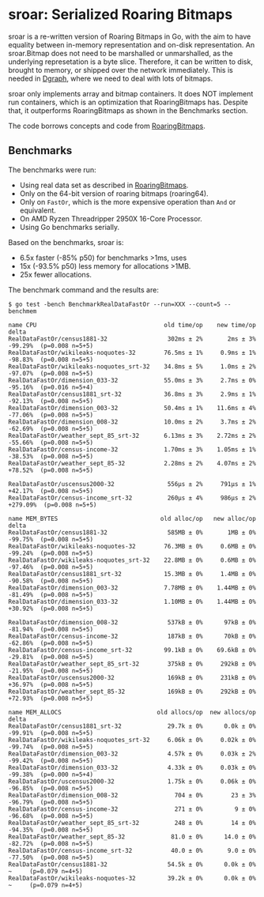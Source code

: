 # sroar: Serialized Roaring Bitmaps

sroar is a re-written version of Roaring Bitmaps in Go, with the aim to have
equality between in-memory representation and on-disk representation. An
sroar.Bitmap does not need to be marshalled or unmarshalled, as the underlying
represetation is a byte slice. Therefore, it can be written to disk, brought to
memory, or shipped over the network immediately. This is needed in [Dgraph][], where
we need to deal with lots of bitmaps.

sroar only implements array and bitmap containers. It does NOT implement run
containers, which is an optimization that RoaringBitmaps has. Despite that, it
outperforms RoaringBitmaps as shown in the Benchmarks section.

[Dgraph]: https://github.com/dgraph-io/dgraph
[Roaring]: https://github.com/RoaringBitmap/roaring
[Docu]: https://dgraph.io/blog/post/serialized-roaring-bitmaps-golang/

The code borrows concepts and code from [RoaringBitmaps][Roaring].

## Benchmarks

The benchmarks were run:
- Using real data set as described in [RoaringBitmaps][Roaring].
- Only on the 64-bit version of roaring bitmaps (roaring64).
- Only on `FastOr`, which is the more expensive operation than `And` or
    equivalent.
- On AMD Ryzen Threadripper 2950X 16-Core Processor.
- Using Go benchmarks serially.

Based on the benchmarks, sroar is:
- 6.5x faster (-85% p50) for benchmarks >1ms, uses
- 15x (-93.5% p50) less memory for allocations >1MB.
- 25x fewer allocations.

The benchmark command and the results are:

```
$ go test -bench BenchmarkRealDataFastOr --run=XXX --count=5 --benchmem

name CPU                                    old time/op    new time/op    delta
RealDataFastOr/census1881-32                 302ms ± 2%       2ms ± 3%   -99.29%  (p=0.008 n=5+5)
RealDataFastOr/wikileaks-noquotes-32        76.5ms ± 1%     0.9ms ± 1%   -98.83%  (p=0.008 n=5+5)
RealDataFastOr/wikileaks-noquotes_srt-32    34.8ms ± 5%     1.0ms ± 2%   -97.07%  (p=0.008 n=5+5)
RealDataFastOr/dimension_033-32             55.0ms ± 3%     2.7ms ± 0%   -95.16%  (p=0.016 n=5+4)
RealDataFastOr/census1881_srt-32            36.8ms ± 3%     2.9ms ± 1%   -92.13%  (p=0.008 n=5+5)
RealDataFastOr/dimension_003-32             50.4ms ± 1%    11.6ms ± 4%   -77.06%  (p=0.008 n=5+5)
RealDataFastOr/dimension_008-32             10.0ms ± 2%     3.7ms ± 2%   -62.69%  (p=0.008 n=5+5)
RealDataFastOr/weather_sept_85_srt-32       6.13ms ± 3%    2.72ms ± 2%   -55.66%  (p=0.008 n=5+5)
RealDataFastOr/census-income-32             1.70ms ± 3%    1.05ms ± 1%   -38.53%  (p=0.008 n=5+5)
RealDataFastOr/weather_sept_85-32           2.28ms ± 2%    4.07ms ± 2%   +78.52%  (p=0.008 n=5+5)

RealDataFastOr/uscensus2000-32               556µs ± 2%     791µs ± 1%   +42.17%  (p=0.008 n=5+5)
RealDataFastOr/census-income_srt-32          260µs ± 4%     986µs ± 2%  +279.09%  (p=0.008 n=5+5)

name MEM_BYTES                             old alloc/op   new alloc/op   delta
RealDataFastOr/census1881-32                 585MB ± 0%       1MB ± 0%   -99.75%  (p=0.008 n=5+5)
RealDataFastOr/wikileaks-noquotes-32        76.3MB ± 0%     0.6MB ± 0%   -99.24%  (p=0.008 n=5+5)
RealDataFastOr/wikileaks-noquotes_srt-32    22.8MB ± 0%     0.6MB ± 0%   -97.46%  (p=0.008 n=5+5)
RealDataFastOr/census1881_srt-32            15.3MB ± 0%     1.4MB ± 0%   -90.58%  (p=0.008 n=5+5)
RealDataFastOr/dimension_003-32             7.78MB ± 0%    1.44MB ± 0%   -81.49%  (p=0.008 n=5+5)
RealDataFastOr/dimension_033-32             1.10MB ± 0%    1.44MB ± 0%   +30.92%  (p=0.008 n=5+5)

RealDataFastOr/dimension_008-32              537kB ± 0%      97kB ± 0%   -81.94%  (p=0.008 n=5+5)
RealDataFastOr/census-income-32              187kB ± 0%      70kB ± 0%   -62.86%  (p=0.008 n=5+5)
RealDataFastOr/census-income_srt-32         99.1kB ± 0%    69.6kB ± 0%   -29.81%  (p=0.008 n=5+5)
RealDataFastOr/weather_sept_85_srt-32        375kB ± 0%     292kB ± 0%   -21.95%  (p=0.008 n=5+5)
RealDataFastOr/uscensus2000-32               169kB ± 0%     231kB ± 0%   +36.97%  (p=0.008 n=5+5)
RealDataFastOr/weather_sept_85-32            169kB ± 0%     292kB ± 0%   +72.93%  (p=0.008 n=5+5)

name MEM_ALLOCS                           old allocs/op  new allocs/op  delta
RealDataFastOr/census1881_srt-32             29.7k ± 0%      0.0k ± 0%   -99.91%  (p=0.008 n=5+5)
RealDataFastOr/wikileaks-noquotes_srt-32     6.06k ± 0%     0.02k ± 0%   -99.74%  (p=0.008 n=5+5)
RealDataFastOr/dimension_003-32              4.57k ± 0%     0.03k ± 2%   -99.42%  (p=0.008 n=5+5)
RealDataFastOr/dimension_033-32              4.33k ± 0%     0.03k ± 0%   -99.38%  (p=0.000 n=5+4)
RealDataFastOr/uscensus2000-32               1.75k ± 0%     0.06k ± 0%   -96.85%  (p=0.008 n=5+5)
RealDataFastOr/dimension_008-32                704 ± 0%        23 ± 3%   -96.79%  (p=0.008 n=5+5)
RealDataFastOr/census-income-32                271 ± 0%         9 ± 0%   -96.68%  (p=0.008 n=5+5)
RealDataFastOr/weather_sept_85_srt-32          248 ± 0%        14 ± 0%   -94.35%  (p=0.008 n=5+5)
RealDataFastOr/weather_sept_85-32             81.0 ± 0%      14.0 ± 0%   -82.72%  (p=0.008 n=5+5)
RealDataFastOr/census-income_srt-32           40.0 ± 0%       9.0 ± 0%   -77.50%  (p=0.008 n=5+5)
RealDataFastOr/census1881-32                 54.5k ± 0%      0.0k ± 0%      ~     (p=0.079 n=4+5)
RealDataFastOr/wikileaks-noquotes-32         39.2k ± 0%      0.0k ± 0%      ~     (p=0.079 n=4+5)
```

